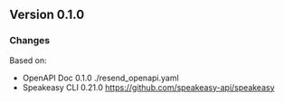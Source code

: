 

## Version 0.1.0
### Changes
Based on:
- OpenAPI Doc 0.1.0 ./resend_openapi.yaml
- Speakeasy CLI 0.21.0 https://github.com/speakeasy-api/speakeasy